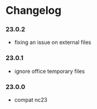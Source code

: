 # Changelog

### 23.0.2

- fixing an issue on external files

### 23.0.1

- ignore office temporary files

### 23.0.0

- compat nc23

